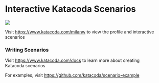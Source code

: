 # Interactive Katacoda Scenarios

[![](http://shields.katacoda.com/katacoda/milanw/count.svg)](https://www.katacoda.com/milanw "Get your profile on Katacoda.com")

Visit https://www.katacoda.com/milanw to view the profile and interactive scenarios

### Writing Scenarios
Visit https://www.katacoda.com/docs to learn more about creating Katacoda scenarios

For examples, visit https://github.com/katacoda/scenario-example
